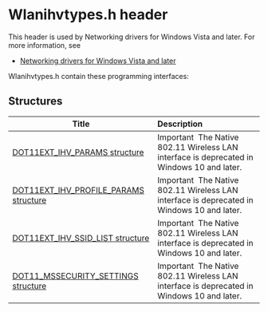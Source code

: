 # Wlanihvtypes.h header


This header is used by Networking drivers for Windows Vista and later. For more information, see
- [Networking drivers for Windows Vista and later](../_netvista/index.md)

Wlanihvtypes.h contain these programming interfaces:


## Structures

| Title   | Description   |
| ---- |:---- |
| [DOT11EXT_IHV_PARAMS structure](ns-wlanihvtypes--dot11ext-ihv-params.md) | Important  The Native 802.11 Wireless LAN interface is deprecated in Windows 10 and later. |
| [DOT11EXT_IHV_PROFILE_PARAMS structure](ns-wlanihvtypes--dot11ext-ihv-profile-params.md) | Important  The Native 802.11 Wireless LAN interface is deprecated in Windows 10 and later. |
| [DOT11EXT_IHV_SSID_LIST structure](ns-wlanihvtypes--dot11ext-ihv-ssid-list.md) | Important  The Native 802.11 Wireless LAN interface is deprecated in Windows 10 and later. |
| [DOT11_MSSECURITY_SETTINGS structure](ns-wlanihvtypes--dot11-mssecurity-settings.md) | Important  The Native 802.11 Wireless LAN interface is deprecated in Windows 10 and later. |
